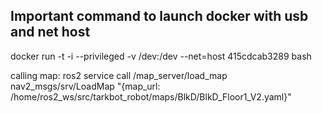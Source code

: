## Important command to launch docker with usb and net host
docker run -t -i --privileged -v /dev:/dev --net=host 415cdcab3289 bash


calling map:
ros2 service call /map_server/load_map nav2_msgs/srv/LoadMap "{map_url: /home/ros2_ws/src/tarkbot_robot/maps/BlkD/BlkD_Floor1_V2.yaml}"
